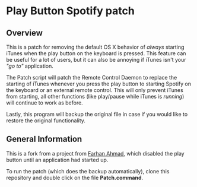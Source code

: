 Play Button Spotify patch
========================


Overview
--------
This is a patch for removing the default OS X behavior of _always_ starting
iTunes when the play button on the keyboard is pressed.  This feature can be
useful for a lot of users, but it can also be annoying if iTunes isn't your _"go to"_ application.

The Patch script will patch the Remote Control Daemon to replace the starting of
iTunes whenever you press the play button to starting Spotify on the keyboard or an external remote control. This will only prevent iTunes from starting, all other functions (like play/pause while iTunes is _running_) will continue to work as before.

Lastly, this program will backup the original file in case if you would like to
restore the original functionality.


General Information
-------------------
This is a fork from a project from [Farhan Ahmad](https://github.com/thebitguru/play-button-itunes-patch), which disabled the play button until an application had started up.

To run the patch (which does the backup automatically), clone this repository and double click on the file **Patch.command**.
